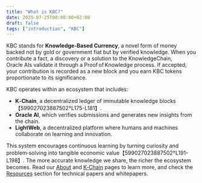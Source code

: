 ```yaml
---
title: "What is KBC?"
date: 2025-07-25T00:00:00+02:00
draft: false
tags: ["introduction", "KBC"]
---
```


KBC stands for **Knowledge‑Based Currency**, a novel form of money backed not by gold or government fiat but by verified knowledge. When you contribute a fact, a discovery or a solution to the KnowledgeChain, Oracle AIs validate it through a Proof of Knowledge process. If accepted, your contribution is recorded as a new block and you earn KBC tokens proportionate to its significance.

KBC operates within an ecosystem that includes:

- **K‑Chain**, a decentralized ledger of immutable knowledge blocks【599027023887502†L175-L181】.
- **Oracle AI**, which verifies submissions and generates new insights from the chain.
- **LightWeb**, a decentralized platform where humans and machines collaborate on learning and innovation.

This system encourages continuous learning by turning curiosity and problem‑solving into tangible economic value【599027023887502†L191-L198】. The more accurate knowledge we share, the richer the ecosystem becomes. Read our [About](/about/) and [K‑Chain](/k-chain/) pages to learn more, and check the [Resources](/resources/) section for technical papers and whitepapers.